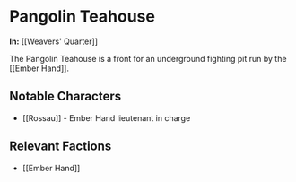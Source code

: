 # Pangolin Teahouse

**In:** [[Weavers' Quarter]]

The Pangolin Teahouse is a front for an underground fighting pit run by the [[Ember Hand]].
## Notable Characters

- [[Rossau]] - Ember Hand lieutenant in charge
## Relevant Factions

- [[Ember Hand]]